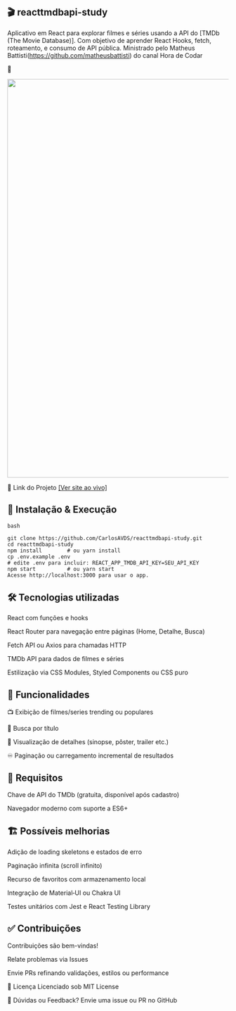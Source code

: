 ## 🎬 reacttmdbapi-study

Aplicativo em React para explorar filmes e séries usando a API do [TMDb (The Movie Database)]. Com objetivo de aprender React Hooks, fetch, roteamento, e consumo de API pública. Ministrado pelo Matheus Battisti(https://github.com/matheusbattisti) do canal Hora de Codar

📸
<div align="center">
  <img width="1257" height="906" alt="Image" src="https://github.com/user-attachments/assets/0dced261-dc1a-4be9-94f2-43ba88f34d34" />
</div>

🔗 Link do Projeto 
<a href="https://molib-tmdb.vercel.app/" target="_blank">[Ver site ao vivo]</a>


## 🚀 Instalação & Execução
````
bash

git clone https://github.com/CarlosAVDS/reacttmdbapi-study.git
cd reacttmdbapi-study
npm install        # ou yarn install
cp .env.example .env
# edite .env para incluir: REACT_APP_TMDB_API_KEY=SEU_API_KEY
npm start          # ou yarn start
Acesse http://localhost:3000 para usar o app.
````
## 🛠 Tecnologias utilizadas
React com funções e hooks

React Router para navegação entre páginas (Home, Detalhe, Busca)

Fetch API ou Axios para chamadas HTTP

TMDb API para dados de filmes e séries 

Estilização via CSS Modules, Styled Components ou CSS puro

## 🎯 Funcionalidades
📺 Exibição de filmes/series trending ou populares

🔎 Busca por título

📝 Visualização de detalhes (sinopse, pôster, trailer etc.)

♾️ Paginação ou carregamento incremental de resultados

## 🔐 Requisitos
Chave de API do TMDb (gratuita, disponível após cadastro) 

Navegador moderno com suporte a ES6+

## 🏗 Possíveis melhorias
Adição de loading skeletons e estados de erro

Paginação infinita (scroll infinito)

Recurso de favoritos com armazenamento local

Integração de Material‑UI ou Chakra UI

Testes unitários com Jest e React Testing Library

## ✅ Contribuições
Contribuições são bem-vindas!

Relate problemas via Issues

Envie PRs refinando validações, estilos ou performance

📜 Licença
Licenciado sob MIT License

💬 Dúvidas ou Feedback?
Envie uma issue ou PR no GitHub


